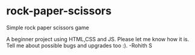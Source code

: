 # rock-paper-scissors
Simple rock paper scissors game

A beginner project using HTML,CSS and JS. Please let me know how it is. Tell me about possible bugs and upgrades too :).
-Rohith S
